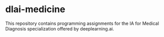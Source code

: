# dlai-medicine
This repository contains programming assignments for the IA for Medical Diagnosis specialization offered by deeplearning.ai.
